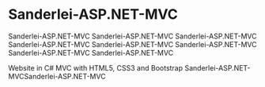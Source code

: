 # Sanderlei-ASP.NET-MVC
Sanderlei-ASP.NET-MVC
Sanderlei-ASP.NET-MVC
Sanderlei-ASP.NET-MVC
Sanderlei-ASP.NET-MVC
Sanderlei-ASP.NET-MVC
Sanderlei-ASP.NET-MVC
Sanderlei-ASP.NET-MVC
Sanderlei-ASP.NET-MVC

Website in C# MVC with HTML5, CSS3 and Bootstrap
Sanderlei-ASP.NET-MVCSanderlei-ASP.NET-MVC

